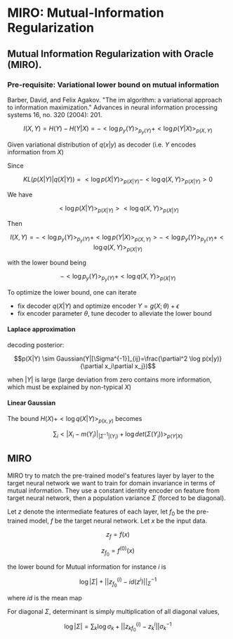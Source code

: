 # MIRO: Mutual-Information Regularization
## Mutual Information Regularization with Oracle (MIRO).

### Pre-requisite: Variational lower bound on mutual information

Barber, David, and Felix Agakov. "The im algorithm: a variational approach to information maximization." Advances in neural information processing systems 16, no. 320 (2004): 201.

$$I(X,Y)=H(Y)-H(Y|X)=-<\log p_y(Y)>_{p_y(Y)}+<\log p(Y|X)>_{p(X,Y)}$$

Given variational distribution of $q(x|y)$ as decoder (i.e. $Y$ encodes information from $X$)


Since

$$KL\left(p(X|Y)|q(X|Y)\right)=<\log p(X|Y)>_{p(X|Y)}-<\log q(X,Y)>_{p(X|Y)} >0$$

We have

$$<\log p(X|Y)>_{p(X|Y)}><\log q(X,Y)>_{p(X|Y)}$$

Then

$$I(X,Y)=-<\log p_y(Y)>_{p_y(Y)}+<\log p(Y|X)>_{p(X,Y)}>-<\log p_y(Y)>_{p_y(Y)}+<\log q(X,Y)>_{p(X|Y)}$$

with the lower bound being

$$-<\log p_y(Y)>_{p_y(Y)}+<\log q(X,Y)>_{p(X|Y)}$$

To optimize the lower bound, one can iterate

- fix decoder $q(X|Y)$ and optimize encoder $Y=g(X;\theta) + \epsilon$
- fix encoder parameter $\theta$, tune decoder to alleviate the lower bound

#### Laplace approximation

decoding posterior: 

$$p(X|Y) \sim Gaussian(Y|[\Sigma^{-1}]_{ij}=\frac{\partial^2 \log p(x|y)}{\partial x_i\partial x_j})$$ 

when $|Y|$ is large (large deviation from zero contains more information, which must be explained by non-typical $X$)

#### Linear Gaussian


The bound $H(X)+<\log q(X|Y)>_{p(x,y)}$ becomes

$$\sum_i <|X_i-m(Y_i)|_{|\Sigma^{-1}|(Y_i)} + \log det(\Sigma(Y_i))>_{p(Y|X)}$$


## MIRO

MIRO try to match the pre-trained model's features layer by layer to the target neural network we want to train for domain invariance in terms of mutual information. They use a constant identity encoder on feature from target neural network, then a population variance $\Sigma$ (forced to be diagonal). 

Let $z$ denote the intermediate features of each layer, let $f_0$ be the pre-trained model, $f$ be the target neural network. Let $x$ be the input data.

$$z_f=f(x)$$

$$z_{f_0}=f^{(0)}(x)$$

the lower bound  for Mutual information for instance $i$ is


$$\log|\Sigma| + ||z^{(i)}_{f_0}-id(z^{i})||_{\Sigma}^{-1}$$

where $id$ is the mean map

For diagonal $\Sigma$, determinant is simply multiplication of all diagonal values,

$$\log|\Sigma|=\sum_{k} \log \sigma_k + ||{z_k}^{(i)}_{f_0}-z_k^{i}||{\sigma_k}^{-1}$$

